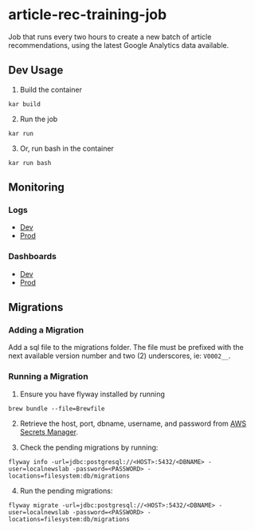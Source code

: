 # article-rec-training-job

Job that runs every two hours to create a new batch of article recommendations, using the latest Google Analytics data available.

## Dev Usage
1. Build the container
```
kar build
```

2. Run the job
```
kar run
```

3. Or, run bash in the container
```
kar run bash
```

## Monitoring

### Logs
- [Dev](https://console.aws.amazon.com/cloudwatch/home?region=us-east-1#logsV2:log-groups/log-group/DevArticleRecTrainingJob-DevArticleRecTrainingJobTaskDefinitionDevArticleRecTrainingJobTaskContainerLogGroup9A13F6F1-5dyoUd3VPezx)
- [Prod](https://console.aws.amazon.com/cloudwatch/home?region=us-east-1#logsV2:log-groups/log-group/ArticleRecTrainingJob-ArticleRecTrainingJobTaskDefinitionArticleRecTrainingJobTaskContainerLogGroup2D7DFB71-xD2hRJTbp6vc)

### Dashboards
- [Dev](https://console.aws.amazon.com/cloudwatch/home?region=us-east-1#dashboards:name=dev-article-rec-training-job)
- [Prod](https://console.aws.amazon.com/cloudwatch/home?region=us-east-1#dashboards:name=article-rec-training-job)

## Migrations

### Adding a Migration
Add a sql file to the migrations folder. The file must be prefixed with the next available version number and two (2) underscores, ie: `V0002__`.

### Running a Migration
1. Ensure you have flyway installed by running
```
brew bundle --file=Brewfile
```

2. Retrieve the host, port, dbname, username, and password from [AWS Secrets Manager](https://console.aws.amazon.com/secretsmanager/home?region=us-east-1#/listSecrets).

3. Check the pending migrations by running:
```
flyway info -url=jdbc:postgresql://<HOST>:5432/<DBNAME> -user=localnewslab -password=<PASSWORD> -locations=filesystem:db/migrations
```

4. Run the pending migrations:
```
flyway migrate -url=jdbc:postgresql://<HOST>:5432/<DBNAME> -user=localnewslab -password=<PASSWORD> -locations=filesystem:db/migrations
```

